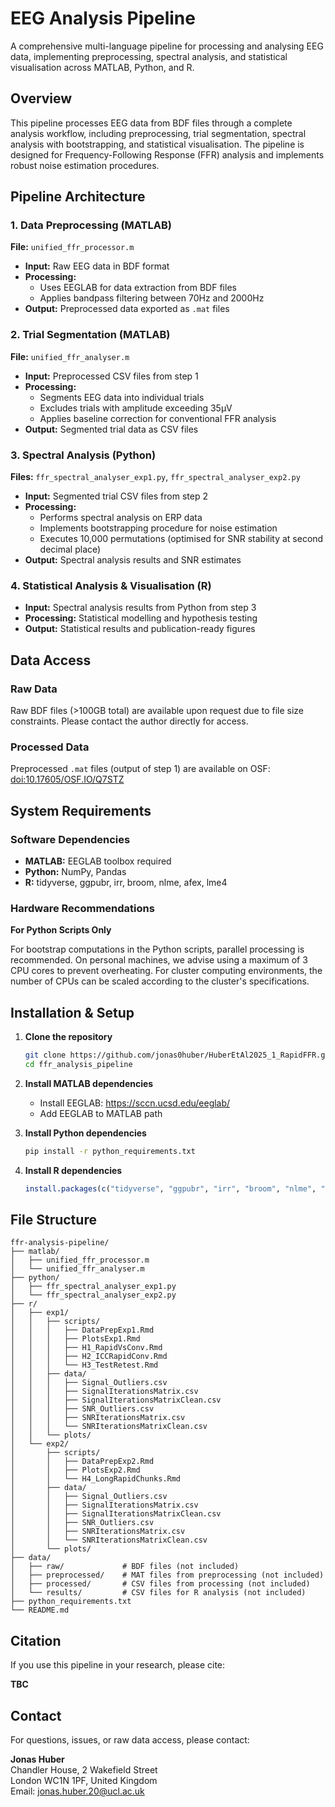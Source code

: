 # EEG Analysis Pipeline

A comprehensive multi-language pipeline for processing and analysing EEG data, implementing preprocessing, spectral analysis, and statistical visualisation across MATLAB, Python, and R.

## Overview

This pipeline processes EEG data from BDF files through a complete analysis workflow, including preprocessing, trial segmentation, spectral analysis with bootstrapping, and statistical visualisation. The pipeline is designed for Frequency-Following Response (FFR) analysis and implements robust noise estimation procedures.

## Pipeline Architecture

### 1. Data Preprocessing (MATLAB)
**File:** `unified_ffr_processor.m`

- **Input:** Raw EEG data in BDF format
- **Processing:**
  - Uses EEGLAB for data extraction from BDF files
  - Applies bandpass filtering between 70Hz and 2000Hz
- **Output:** Preprocessed data exported as `.mat` files

### 2. Trial Segmentation (MATLAB)
**File:** `unified_ffr_analyser.m`

- **Input:** Preprocessed CSV files from step 1
- **Processing:**
  - Segments EEG data into individual trials
  - Excludes trials with amplitude exceeding 35µV
  - Applies baseline correction for conventional FFR analysis
- **Output:** Segmented trial data as CSV files

### 3. Spectral Analysis (Python)
**Files:** `ffr_spectral_analyser_exp1.py`, `ffr_spectral_analyser_exp2.py`

- **Input:** Segmented trial CSV files from step 2
- **Processing:**
  - Performs spectral analysis on ERP data
  - Implements bootstrapping procedure for noise estimation
  - Executes 10,000 permutations (optimised for SNR stability at second decimal place)
- **Output:** Spectral analysis results and SNR estimates

### 4. Statistical Analysis & Visualisation (R)

- **Input:** Spectral analysis results from Python from step 3
- **Processing:** Statistical modelling and hypothesis testing
- **Output:** Statistical results and publication-ready figures

## Data Access

### Raw Data
Raw BDF files (>100GB total) are available upon request due to file size constraints. Please contact the author directly for access.

### Processed Data
Preprocessed `.mat` files (output of step 1) are available on OSF: [doi:10.17605/OSF.IO/Q7STZ](https://doi.org/10.17605/OSF.IO/Q7STZ)

## System Requirements

### Software Dependencies
- **MATLAB:** EEGLAB toolbox required
- **Python:** NumPy, Pandas
- **R:** tidyverse, ggpubr, irr, broom, nlme, afex, lme4

### Hardware Recommendations
**For Python Scripts Only**

For bootstrap computations in the Python scripts, parallel processing is recommended. On personal machines, we advise using a maximum of 3 CPU cores to prevent overheating. For cluster computing environments, the number of CPUs can be scaled according to the cluster's specifications.

## Installation & Setup

1. **Clone the repository**
   ```bash
   git clone https://github.com/jonas0huber/HuberEtAl2025_1_RapidFFR.git
   cd ffr_analysis_pipeline
   ```

2. **Install MATLAB dependencies**
   - Install EEGLAB: https://sccn.ucsd.edu/eeglab/
   - Add EEGLAB to MATLAB path

3. **Install Python dependencies**
   ```bash
   pip install -r python_requirements.txt
   ```

4. **Install R dependencies**
   ```r
   install.packages(c("tidyverse", "ggpubr", "irr", "broom", "nlme", "afex", "lme4"))
   ```

## File Structure

```
ffr-analysis-pipeline/
├── matlab/
│   ├── unified_ffr_processor.m
│   └── unified_ffr_analyser.m
├── python/
│   ├── ffr_spectral_analyser_exp1.py
│   └── ffr_spectral_analyser_exp2.py
├── r/
│   ├── exp1/
│   │   ├── scripts/
│   │   │   ├── DataPrepExp1.Rmd
│   │   │   ├── PlotsExp1.Rmd
│   │   │   ├── H1_RapidVsConv.Rmd
│   │   │   ├── H2_ICCRapidConv.Rmd
│   │   │   └── H3_TestRetest.Rmd
│   │   ├── data/
│   │   │   ├── Signal_Outliers.csv
│   │   │   ├── SignalIterationsMatrix.csv
│   │   │   ├── SignalIterationsMatrixClean.csv
│   │   │   ├── SNR_Outliers.csv
│   │   │   ├── SNRIterationsMatrix.csv
│   │   │   └── SNRIterationsMatrixClean.csv
│   │   └── plots/
│   └── exp2/
│       ├── scripts/
│       │   ├── DataPrepExp2.Rmd
│       │   ├── PlotsExp2.Rmd
│       │   └── H4_LongRapidChunks.Rmd
│       ├── data/
│       │   ├── Signal_Outliers.csv
│       │   ├── SignalIterationsMatrix.csv
│       │   ├── SignalIterationsMatrixClean.csv
│       │   ├── SNR_Outliers.csv
│       │   ├── SNRIterationsMatrix.csv
│       │   └── SNRIterationsMatrixClean.csv
│       └── plots/
├── data/
│   ├── raw/             # BDF files (not included)
│   ├── preprocessed/    # MAT files from preprocessing (not included)
│   ├── processed/       # CSV files from processing (not included)
│   └── results/         # CSV files for R analysis (not included)
├── python_requirements.txt
└── README.md
```

## Citation

If you use this pipeline in your research, please cite:

**TBC**

## Contact

For questions, issues, or raw data access, please contact:

**Jonas Huber**  
Chandler House, 2 Wakefield Street  
London WC1N 1PF, United Kingdom  
Email: jonas.huber.20@ucl.ac.uk

